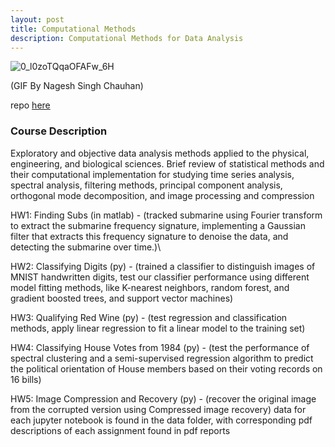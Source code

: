 ```yaml
---
layout: post
title: Computational Methods
description: Computational Methods for Data Analysis
---
```


![0_l0zoTQqaOFAFw_6H](https://github.com/user-attachments/assets/2002adf2-fe27-4021-a0b8-bddc8bb2b786)

(GIF By Nagesh Singh Chauhan)

repo [here](https://github.com/jesmjones/amath582)

### Course Description
Exploratory and objective data analysis methods applied to the physical, engineering, and biological sciences. Brief review of statistical methods and their computational implementation for studying time series analysis, spectral analysis, filtering methods, principal component analysis, orthogonal mode decomposition, and image processing and compression

HW1: Finding Subs (in matlab) - (tracked submarine using Fourier transform to extract the submarine frequency signature, implementing a Gaussian filter that extracts this frequency signature to denoise the data, and detecting the submarine over time.)\

HW2: Classifying Digits (py) - (trained a classifier to distinguish images of MNIST handwritten digits, test our classifier performance using different model fitting methods, like K-nearest neighbors, random forest, and gradient boosted trees, and support vector machines)

HW3: Qualifying Red Wine (py) - (test regression and classification methods, apply linear regression to fit a linear model to the training set)

HW4: Classifying House Votes from 1984 (py) - (test the performance of spectral clustering and a semi-supervised regression algorithm to predict the political orientation of House members based on their voting records on 16 bills)

HW5: Image Compression and Recovery (py) - (recover the original image from the corrupted version using Compressed image recovery)
data for each jupyter notebook is found in the data folder, with corresponding pdf descriptions of each assignment found in pdf reports
